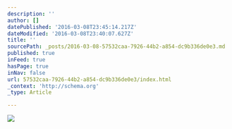 ```yaml
---
description: ''
author: []
datePublished: '2016-03-08T23:45:14.217Z'
dateModified: '2016-03-08T23:40:07.627Z'
title: ''
sourcePath: _posts/2016-03-08-57532caa-7926-44b2-a854-dc9b336de0e3.md
published: true
inFeed: true
hasPage: true
inNav: false
url: 57532caa-7926-44b2-a854-dc9b336de0e3/index.html
_context: 'http://schema.org'
_type: Article

---
```

![](https://the-grid-user-content.s3-us-west-2.amazonaws.com/1f60b678-8392-4fe7-ab70-fcd2e238b32d.png)